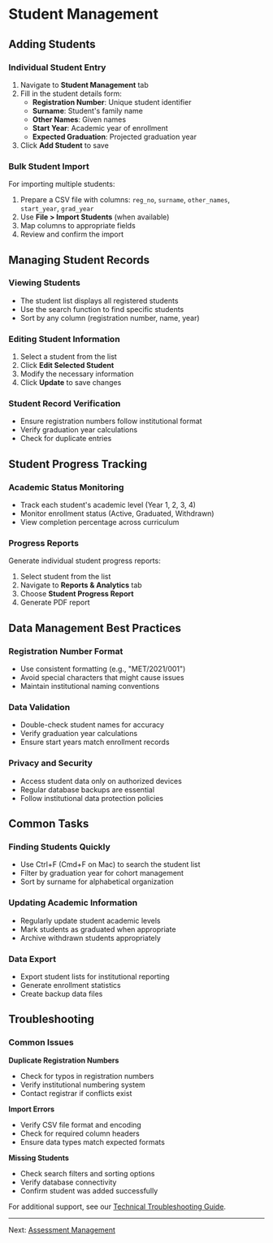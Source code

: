 # Student Management

## Adding Students

### Individual Student Entry
1. Navigate to **Student Management** tab
2. Fill in the student details form:
   - **Registration Number**: Unique student identifier
   - **Surname**: Student's family name
   - **Other Names**: Given names
   - **Start Year**: Academic year of enrollment
   - **Expected Graduation**: Projected graduation year
3. Click **Add Student** to save

### Bulk Student Import
For importing multiple students:
1. Prepare a CSV file with columns: `reg_no`, `surname`, `other_names`, `start_year`, `grad_year`
2. Use **File > Import Students** (when available)
3. Map columns to appropriate fields
4. Review and confirm the import

## Managing Student Records

### Viewing Students
- The student list displays all registered students
- Use the search function to find specific students
- Sort by any column (registration number, name, year)

### Editing Student Information
1. Select a student from the list
2. Click **Edit Selected Student**
3. Modify the necessary information
4. Click **Update** to save changes

### Student Record Verification
- Ensure registration numbers follow institutional format
- Verify graduation year calculations
- Check for duplicate entries

## Student Progress Tracking

### Academic Status Monitoring
- Track each student's academic level (Year 1, 2, 3, 4)
- Monitor enrollment status (Active, Graduated, Withdrawn)
- View completion percentage across curriculum

### Progress Reports
Generate individual student progress reports:
1. Select student from the list
2. Navigate to **Reports & Analytics** tab
3. Choose **Student Progress Report**
4. Generate PDF report

## Data Management Best Practices

### Registration Number Format
- Use consistent formatting (e.g., "MET/2021/001")
- Avoid special characters that might cause issues
- Maintain institutional naming conventions

### Data Validation
- Double-check student names for accuracy
- Verify graduation year calculations
- Ensure start years match enrollment records

### Privacy and Security
- Access student data only on authorized devices
- Regular database backups are essential
- Follow institutional data protection policies

## Common Tasks

### Finding Students Quickly
- Use Ctrl+F (Cmd+F on Mac) to search the student list
- Filter by graduation year for cohort management
- Sort by surname for alphabetical organization

### Updating Academic Information
- Regularly update student academic levels
- Mark students as graduated when appropriate
- Archive withdrawn students appropriately

### Data Export
- Export student lists for institutional reporting
- Generate enrollment statistics
- Create backup data files

## Troubleshooting

### Common Issues

**Duplicate Registration Numbers**
- Check for typos in registration numbers
- Verify institutional numbering system
- Contact registrar if conflicts exist

**Import Errors**
- Verify CSV file format and encoding
- Check for required column headers
- Ensure data types match expected formats

**Missing Students**
- Check search filters and sorting options
- Verify database connectivity
- Confirm student was added successfully

For additional support, see our [Technical Troubleshooting Guide](../technical/troubleshooting.md).

---

Next: [Assessment Management](assessments.md)